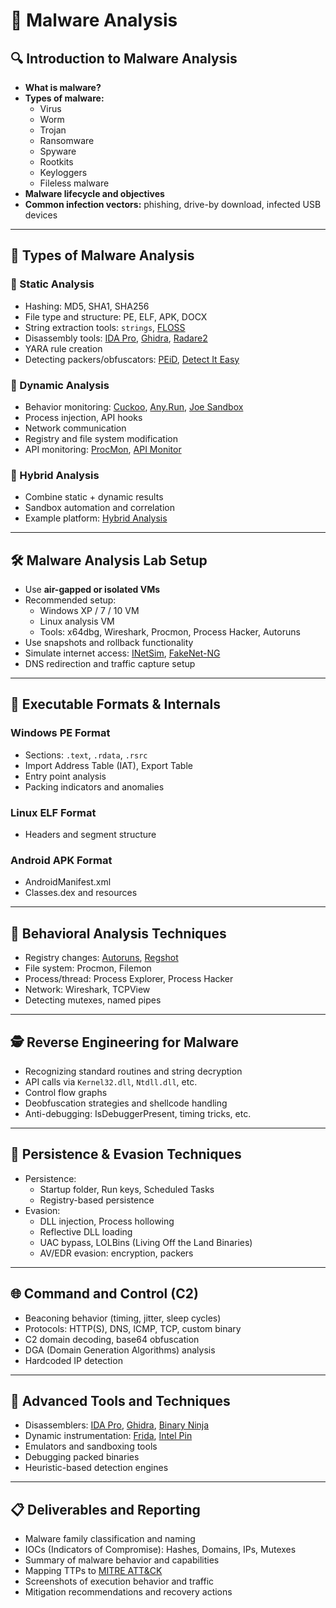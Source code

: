 # 🦠 Malware Analysis

## 🔍 Introduction to Malware Analysis
- **What is malware?**
- **Types of malware:**
  - Virus  
  - Worm  
  - Trojan  
  - Ransomware  
  - Spyware  
  - Rootkits  
  - Keyloggers  
  - Fileless malware  
- **Malware lifecycle and objectives**
- **Common infection vectors:** phishing, drive-by download, infected USB devices

---

## 🧪 Types of Malware Analysis

### 🔹 Static Analysis
- Hashing: MD5, SHA1, SHA256  
- File type and structure: PE, ELF, APK, DOCX  
- String extraction tools: `strings`, [FLOSS](https://github.com/mandiant/flare-floss)  
- Disassembly tools: [IDA Pro](https://hex-rays.com/ida-pro/), [Ghidra](https://ghidra-sre.org/), [Radare2](https://rada.re/n/)  
- YARA rule creation  
- Detecting packers/obfuscators: [PEiD](https://www.aldeid.com/wiki/PEiD), [Detect It Easy](https://ntinfo.biz/index.html)

### 🔹 Dynamic Analysis
- Behavior monitoring: [Cuckoo](https://cuckoosandbox.org/), [Any.Run](https://any.run/), [Joe Sandbox](https://www.joesecurity.org/)  
- Process injection, API hooks  
- Network communication  
- Registry and file system modification  
- API monitoring: [ProcMon](https://learn.microsoft.com/en-us/sysinternals/downloads/procmon), [API Monitor](http://www.rohitab.com/apimonitor)

### 🔹 Hybrid Analysis
- Combine static + dynamic results  
- Sandbox automation and correlation  
- Example platform: [Hybrid Analysis](https://www.hybrid-analysis.com/)

---

## 🛠 Malware Analysis Lab Setup
- Use **air-gapped or isolated VMs**  
- Recommended setup:
  - Windows XP / 7 / 10 VM  
  - Linux analysis VM  
  - Tools: x64dbg, Wireshark, Procmon, Process Hacker, Autoruns  
- Use snapshots and rollback functionality  
- Simulate internet access: [INetSim](https://www.inetsim.org/), [FakeNet-NG](https://github.com/mandiant/flare-fakenet-ng)  
- DNS redirection and traffic capture setup  

---

## 🧬 Executable Formats & Internals

### Windows PE Format
- Sections: `.text`, `.rdata`, `.rsrc`  
- Import Address Table (IAT), Export Table  
- Entry point analysis  
- Packing indicators and anomalies  

### Linux ELF Format
- Headers and segment structure  

### Android APK Format
- AndroidManifest.xml  
- Classes.dex and resources  

---

## 🧠 Behavioral Analysis Techniques
- Registry changes: [Autoruns](https://learn.microsoft.com/en-us/sysinternals/downloads/autoruns), [Regshot](https://sourceforge.net/projects/regshot/)  
- File system: Procmon, Filemon  
- Process/thread: Process Explorer, Process Hacker  
- Network: Wireshark, TCPView  
- Detecting mutexes, named pipes  

---

## 🕵️ Reverse Engineering for Malware
- Recognizing standard routines and string decryption  
- API calls via `Kernel32.dll`, `Ntdll.dll`, etc.  
- Control flow graphs  
- Deobfuscation strategies and shellcode handling  
- Anti-debugging: IsDebuggerPresent, timing tricks, etc.  

---

## 🧱 Persistence & Evasion Techniques
- Persistence:
  - Startup folder, Run keys, Scheduled Tasks  
  - Registry-based persistence  
- Evasion:
  - DLL injection, Process hollowing  
  - Reflective DLL loading  
  - UAC bypass, LOLBins (Living Off the Land Binaries)  
  - AV/EDR evasion: encryption, packers  

---

## 🌐 Command and Control (C2)
- Beaconing behavior (timing, jitter, sleep cycles)  
- Protocols: HTTP(S), DNS, ICMP, TCP, custom binary  
- C2 domain decoding, base64 obfuscation  
- DGA (Domain Generation Algorithms) analysis  
- Hardcoded IP detection  

---

## 🧰 Advanced Tools and Techniques
- Disassemblers: [IDA Pro](https://hex-rays.com/ida-pro/), [Ghidra](https://ghidra-sre.org/), [Binary Ninja](https://binary.ninja/)  
- Dynamic instrumentation: [Frida](https://frida.re/), [Intel Pin](https://software.intel.com/content/www/us/en/develop/articles/pin-a-dynamic-binary-instrumentation-tool.html)  
- Emulators and sandboxing tools  
- Debugging packed binaries  
- Heuristic-based detection engines  

---

## 📋 Deliverables and Reporting
- Malware family classification and naming  
- IOCs (Indicators of Compromise): Hashes, Domains, IPs, Mutexes  
- Summary of malware behavior and capabilities  
- Mapping TTPs to [MITRE ATT&CK](https://attack.mitre.org/)  
- Screenshots of execution behavior and traffic  
- Mitigation recommendations and recovery actions  
